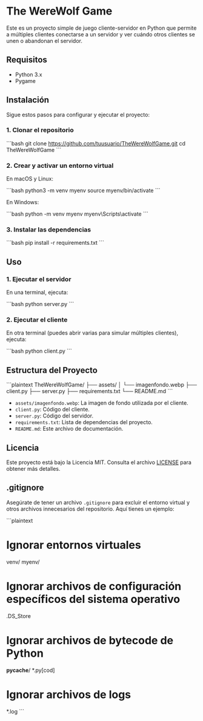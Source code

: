 
# The WereWolf Game

Este es un proyecto simple de juego cliente-servidor en Python que permite a múltiples clientes conectarse a un servidor y ver cuándo otros clientes se unen o abandonan el servidor.

## Requisitos

- Python 3.x
- Pygame

## Instalación

Sigue estos pasos para configurar y ejecutar el proyecto:

### 1. Clonar el repositorio

\`\`\`bash
git clone https://github.com/tuusuario/TheWereWolfGame.git
cd TheWereWolfGame
\`\`\`

### 2. Crear y activar un entorno virtual

En macOS y Linux:

\`\`\`bash
python3 -m venv myenv
source myenv/bin/activate
\`\`\`

En Windows:

\`\`\`bash
python -m venv myenv
myenv\Scripts\activate
\`\`\`

### 3. Instalar las dependencias

\`\`\`bash
pip install -r requirements.txt
\`\`\`

## Uso

### 1. Ejecutar el servidor

En una terminal, ejecuta:

\`\`\`bash
python server.py
\`\`\`

### 2. Ejecutar el cliente

En otra terminal (puedes abrir varias para simular múltiples clientes), ejecuta:

\`\`\`bash
python client.py
\`\`\`

## Estructura del Proyecto

\`\`\`plaintext
TheWereWolfGame/
├── assets/
│   └── imagenfondo.webp
├── client.py
├── server.py
├── requirements.txt
└── README.md
\`\`\`

- `assets/imagenfondo.webp`: La imagen de fondo utilizada por el cliente.
- `client.py`: Código del cliente.
- `server.py`: Código del servidor.
- `requirements.txt`: Lista de dependencias del proyecto.
- `README.md`: Este archivo de documentación.


## Licencia

Este proyecto está bajo la Licencia MIT. Consulta el archivo [LICENSE](LICENSE) para obtener más detalles.

## .gitignore

Asegúrate de tener un archivo `.gitignore` para excluir el entorno virtual y otros archivos innecesarios del repositorio. Aquí tienes un ejemplo:

\`\`\`plaintext
# Ignorar entornos virtuales
venv/
myenv/

# Ignorar archivos de configuración específicos del sistema operativo
.DS_Store

# Ignorar archivos de bytecode de Python
__pycache__/
*.py[cod]

# Ignorar archivos de logs
*.log
\`\`\`

